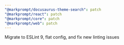 ```yaml
---
"@markprompt/docusaurus-theme-search": patch
"@markprompt/react": patch
"@markprompt/core": patch
"@markprompt/web": patch
---
```


Migrate to ESLint 9, flat config, and fix new linting issues
